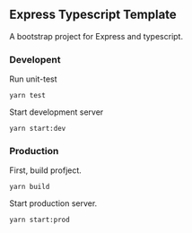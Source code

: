 ## Express Typescript Template

A bootstrap project for Express and typescript.

### Developent

Run unit-test

`yarn test`

Start development server

`yarn start:dev`

### Production

First, build profject.

`yarn build`

Start production server.

`yarn start:prod`
